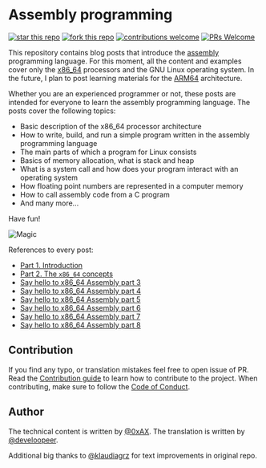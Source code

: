 # Assembly programming

  [![star this repo](https://badgen.net/github/stars/develoopeer/asm-ru)](https://github.com/0xAX/asm) [![fork this repo](https://badgen.net/github/forks/develoopeer/asm-ru)](https://github.com/develoopeer/asm-ru/fork) [![contributions welcome](https://img.shields.io/badge/contributions-welcome-brightgreen.svg?style=flat)](https://github.com/0xAX/asm/issues)  [![PRs Welcome](https://img.shields.io/badge/PRs-welcome-brightgreen.svg?style=flat-square)](https://makeapullrequest.com)

This repository contains blog posts that introduce the [assembly](https://en.wikipedia.org/wiki/Assembly_language) programming language. For this moment, all the content and examples cover only the [x86_64](https://en.wikipedia.org/wiki/X86-64) processors and the GNU Linux operating system. In the future, I plan to post learning materials for the [ARM64](https://en.wikipedia.org/wiki/AArch64) architecture.

Whether you are an experienced programmer or not, these posts are intended for everyone to learn the assembly programming language. The posts cover the following topics:

- Basic description of the x86_64 processor architecture
- How to write, build, and run a simple program written in the assembly programming language
- The main parts of which a program for Linux consists
- Basics of memory allocation, what is stack and heap
- What is a system call and how does your program interact with an operating system
- How floating point numbers are represented in a computer memory
- How to call assembly code from a C program
- And many more...

Have fun!

![Magic](./content/assets/asm-introduction.png)

References to every post:
  * [Part 1. Introduction](https://github.com/develoopeer/asm-ru/blob/master/content/asm_1.md)
  * [Part 2. The `x86_64` concepts](https://github.com/develoopeer/asm-ru/blob/master/content/asm_2.md)
  * [Say hello to x86_64 Assembly part 3](https://github.com/develoopeer/asm-ru/blob/master/content/asm_3.md)
  * [Say hello to x86_64 Assembly part 4](https://github.com/develoopeer/asm-ru/blob/master/content/asm_4.md)
  * [Say hello to x86_64 Assembly part 5](https://github.com/develoopeer/asm-ru/blob/master/content/asm_5.md)
  * [Say hello to x86_64 Assembly part 6](https://github.com/develoopeer/asm-ru/blob/master/content/asm_6.md)
  * [Say hello to x86_64 Assembly part 7](https://github.com/develoopeer/asm-ru/blob/master/content/asm_7.md)
  * [Say hello to x86_64 Assembly part 8](https://github.com/develoopeer/asm-ru/blob/master/content/asm_8.md)

## Contribution

If you find any typo, or translation mistakes feel free to open issue of PR.
Read the [Contribution guide](https://github.com/0xAX/asm/blob/master/CONTRIBUTING.md) to learn how to contribute to the project. When contributing, make sure to follow the [Code of Conduct](https://github.com/0xAX/asm/blob/master/CODE_OF_CONDUCT.md).

## Author

The technical content is written by [@0xAX](https://x.com/0xAX).
The translation is written by [@develoopeer](https://github.com/develoopeer/).

Additional big thanks to [@klaudiagrz](https://github.com/klaudiagrz) for text improvements in original repo.
